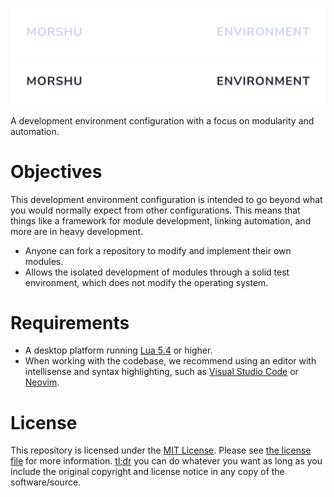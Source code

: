 <p align='center'>
  <a href='https://www.github.com/morshul/mrsh#gh-dark-mode-only' target='_blank' rel='noopener noreferrer'>
    <img src='assets/logo-light.svg' alt='lush'>
  </a>
  <a href='https://www.github.com/morshul/mrsh#gh-light-mode-only' target='_blank' rel='noopener noreferrer'>
    <img src='assets/logo-dark.svg' alt='lush'>
  </a>
</p>

A development environment configuration with a focus on modularity and automation.

# Objectives

This development environment configuration is intended to go beyond what you would normally expect from other configurations. This means that things like a framework for module development, linking automation, and more are in heavy development.

- Anyone can fork a repository to modify and implement their own modules.
- Allows the isolated development of modules through a solid test environment, which does not modify the operating system.

# Requirements

- A desktop platform running [Lua 5.4](https://www.lua.org/) or higher.
- When working with the codebase, we recommend using an editor with intellisense and syntax highlighting, such as [Visual Studio Code](https://code.visualstudio.com/) or [Neovim](https://neovim.io/).

# License

This repository is licensed under the [MIT License](https://opensource.org/licenses/MIT). Please see [the license file](../COPYING) for more information. [tl;dr](https://tldrlegal.com/license/mit-license) you can do whatever you want as long as you include the original copyright and license notice in any copy of the software/source.
